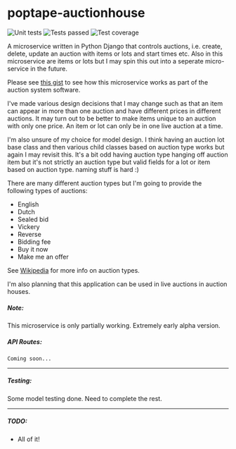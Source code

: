 # poptape-auctionhouse
![Unit tests](https://github.com/cliveyg/poptape-auctionhouse/actions/workflows/unit-test.yml/badge.svg) ![Tests passed](https://img.shields.io/endpoint?url=https://gist.githubusercontent.com/cliveyg/d99b55c1eeb7ed01c7c81072b66b6cfb/raw/acfe7b07a27654e6444fab32866845f229dba170/poptape-auctionhouse-junit-tests.json&label=Tests) ![Test coverage](https://img.shields.io/endpoint?url=https://gist.githubusercontent.com/cliveyg/d99b55c1eeb7ed01c7c81072b66b6cfb/raw/299fc9fb14577f6f78b190c4b7aa558a4d5620c6/poptape-auctionhouse-cobertura-coverage.json&label=Test%20coverage)

A microservice written in Python Django that controls auctions, i.e. create,
delete, update an auction with items or lots and start times etc. Also in this
microservice are items or lots but I may spin this out into a seperate micro-
service in the future.

Please see [this gist](https://gist.github.com/cliveyg/cf77c295e18156ba74cda46949231d69) to see how this microservice works as part of the auction system software.

I've made various design decisions that I may change such as that an item can
appear in more than one auction and have different prices in different auctions.
It may turn out to be better to make items unique to an auction with only one 
price. An item or lot can only be in one live auction at a time. 

I'm also unsure of my choice for model design. I think having an auction lot 
base class and then various child classes based on auction type works but again
I may revisit this. It's a bit odd having auction type hanging off auction item
but it's not strictly an auction type but valid fields for a lot or item based
on auction type. naming stuff is hard :)

There are many different auction types but I'm going to provide the following
types of auctions:
* English
* Dutch
* Sealed bid
* Vickery
* Reverse
* Bidding fee
* Buy it now
* Make me an offer

See [Wikipedia](https://en.wikipedia.org/wiki/Online_auction) for more info
on auction types.

I'm also planning that this application can be used in live auctions in auction
houses.

##### Note:
This microservice is only partially working. Extremely early alpha version.

##### API Routes:

```
Coming soon...

```

------

##### Testing:

Some model testing done. Need to complete the rest.

------

##### TODO:
* All of it!
